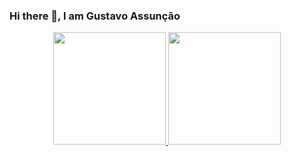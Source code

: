 ### Hi there 👋, I am Gustavo Assunção

<div align="center">
  <a href="https://github.com/gustavogk">
  <img height="180em" src="https://github-readme-stats.vercel.app/api?username=gustavogk&show_icons=true&theme=gotham&include_all_commits=true&count_private=true"/>
  <img height="180em" src="https://github-readme-stats.vercel.app/api/top-langs/?username=gustavogk&layout=compact&langs_count=7&theme=gotham"/>
</div>

